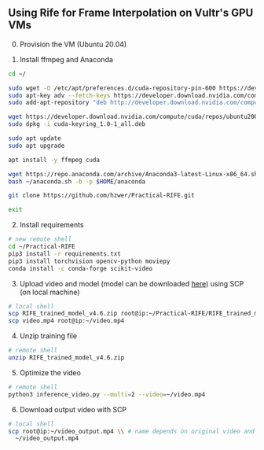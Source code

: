 ## Using Rife for Frame Interpolation on Vultr's GPU VMs

0. Provision the VM (Ubuntu 20.04)

1. Install ffmpeg and Anaconda

```bash
cd ~/

sudo wget -O /etc/apt/preferences.d/cuda-repository-pin-600 https://developer.download.nvidia.com/compute/cuda/repos/ubuntu2004/x86_64/cuda-ubuntu2004.pin
sudo apt-key adv --fetch-keys https://developer.download.nvidia.com/compute/cuda/repos/ubuntu2004/x86_64/7fa2af80.pub
sudo add-apt-repository "deb http://developer.download.nvidia.com/compute/cuda/repos/ubuntu2004/x86_64/ /"

wget https://developer.download.nvidia.com/compute/cuda/repos/ubuntu2004/x86_64/cuda-keyring_1.0-1_all.deb
sudo dpkg -i cuda-keyring_1.0-1_all.deb

sudo apt update
sudo apt upgrade

apt install -y ffmpeg cuda

wget https://repo.anaconda.com/archive/Anaconda3-latest-Linux-x86_64.sh -O ~/anaconda.sh
bash ~/anaconda.sh -b -p $HOME/anaconda

git clone https://github.com/hzwer/Practical-RIFE.git

exit
```

2. Install requirements

```bash
# new remote shell
cd ~/Practical-RIFE
pip3 install -r requirements.txt
pip3 install torchvision opencv-python moviepy
conda install -c conda-forge scikit-video
```

3. Upload video and model (model can be downloaded [here](https://drive.google.com/file/d/1EAbsfY7mjnXNa6RAsATj2ImAEqmHTjbE/view)) using SCP (on local machine)

```bash
# local shell
scp RIFE_trained_model_v4.6.zip root@ip:~/Practical-RIFE/RIFE_trained_model_v4.6.zip
scp video.mp4 root@ip:~/video.mp4
```

4. Unzip training file

```bash
# remote shell
unzip RIFE_trained_model_v4.6.zip
```

5. Optimize the video

```bash
# remote shell
python3 inference_video.py --multi=2 --video=~/video.mp4
```

6. Download output video with SCP

```bash
# local shell
scp root@ip:~/video_output.mp4 \\ # name depends on original video and how much you interpolated
  ~/video_output.mp4
```
